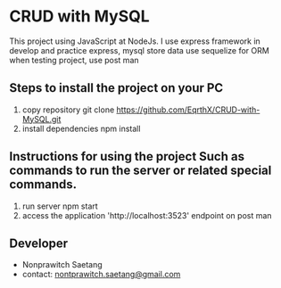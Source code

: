 # CRUD with MySQL
This project using JavaScript at NodeJs. I use express framework in develop and practice express, mysql store data use sequelize for ORM  when testing project, use post man 


## Steps to install the project on your PC

1. copy repository
   git clone https://github.com/EqrthX/CRUD-with-MySQL.git
2. install dependencies
   npm install

## Instructions for using the project Such as commands to run the server or related special commands.

1. run server
   npm start
2. access the application
   'http://localhost:3523' endpoint on post man

## Developer
- Nonprawitch Saetang
- contact: nontprawitch.saetang@gmail.com
